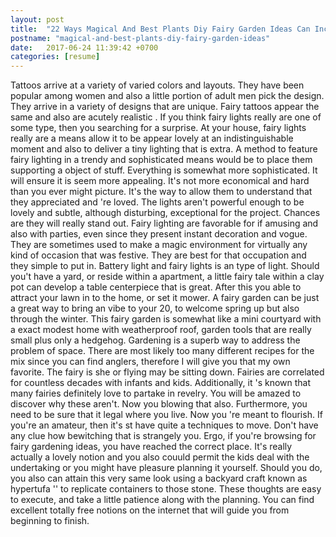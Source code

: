 ```yaml
---
layout: post
title:  "22 Ways Magical And Best Plants Diy Fairy Garden Ideas Can Increase Your Productivity"
postname: "magical-and-best-plants-diy-fairy-garden-ideas"
date:   2017-06-24 11:39:42 +0700
categories: [resume]
---
```

Tattoos arrive at a variety of varied colors and layouts. They have been popular among women and also a little portion of adult men pick the design. They arrive in a variety of designs that are unique. Fairy tattoos appear the same and also are acutely realistic . If you think fairy lights really are one of some type, then you searching for a surprise. At your house, fairy lights really are a means allow it to be appear lovely at an indistinguishable moment and also to deliver a tiny lighting that is extra. A method to feature fairy lighting in a trendy and sophisticated means would be to place them supporting a object of stuff. Everything is somewhat more sophisticated. It will ensure it is seem more appealing. It's not more economical and hard than you ever might picture. It's the way to allow them to understand that they appreciated and 're loved. The lights aren't powerful enough to be lovely and subtle, although disturbing, exceptional for the project. Chances are they will really stand out. Fairy lighting are favorable for if amusing and also with parties, even since they present instant decoration and vogue. They are sometimes used to make a magic environment for virtually any kind of occasion that was festive. They are best for that occupation and they simple to put in. Battery light and fairy lights is an type of light. Should you't have a yard, or reside within a apartment, a little fairy tale within a clay pot can develop a table centerpiece that is great. After this you able to attract your lawn in to the home, or set it mower. A fairy garden can be just a great way to bring an vibe to your 20, to welcome spring up but also through the winter. This fairy garden is somewhat like a mini courtyard with a exact modest home with weatherproof roof, garden tools that are really small plus only a hedgehog. Gardening is a superb way to address the problem of space. There are most likely too many different recipes for the mix since you can find anglers, therefore I will give you that my own favorite. The fairy is she or flying may be sitting down. Fairies are correlated for countless decades with infants and kids. Additionally, it 's known that many fairies definitely love to partake in revelry. You will be amazed to discover why these aren't. Now you blowing that also. Furthermore, you need to be sure that it legal where you live. Now you 're meant to flourish. If you're an amateur, then it's st have quite a techniques to move. Don't have any clue how bewitching that is strangely you. Ergo, if you're browsing for fairy gardening ideas, you have reached the correct place. It's really actually a lovely notion and you also couuld permit the kids deal with the undertaking or you might have pleasure planning it yourself. Should you do, you also can attain this very same look using a backyard craft known as hypertufa '' to replicate containers to those stone. These thoughts are easy to execute, and take a little patience along with the planning. You can find excellent totally free notions on the internet that will guide you from beginning to finish.
